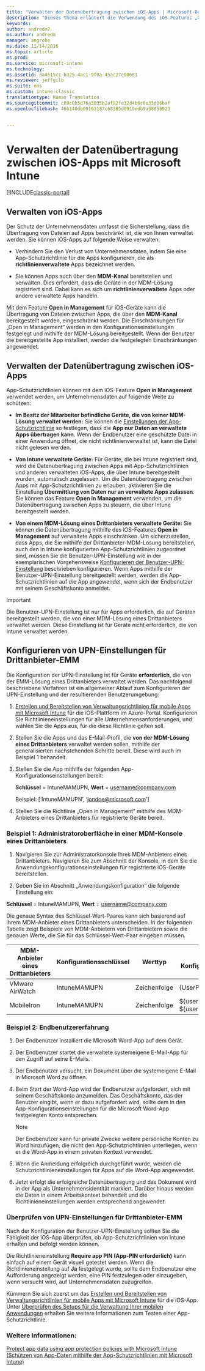 ```yaml
---
title: "Verwalten der Datenübertragung zwischen iOS-Apps | Microsoft-Dokumentation"
description: "Dieses Thema erläutert die Verwendung des iOS-Features „Öffnen in“ und der Richtlinien für die Verwaltung mobiler Apps, um Datenübertragungen zwischen Apps zu verwalten."
keywords: 
author: andredm7
ms.author: andredm
manager: angrobe
ms.date: 11/14/2016
ms.topic: article
ms.prod: 
ms.service: microsoft-intune
ms.technology: 
ms.assetid: 3a4515c1-b325-4ac1-9f0a-45ac27e00681
ms.reviewer: jeffgilb
ms.suite: ems
ms.custom: intune-classic
translationtype: Human Translation
ms.sourcegitcommit: c09c0b5d76a3035b2af82fe32d4b6c6e35d06baf
ms.openlocfilehash: 46b140db09163187c68385d0919edb9a58056923


---
```


# <a name="manage-data-transfer-between-ios-apps-with-microsoft-intune"></a>Verwalten der Datenübertragung zwischen iOS-Apps mit Microsoft Intune

[!INCLUDE[classic-portal](../includes/classic-portal.md)]

## <a name="manage-ios-apps"></a>Verwalten von iOS-Apps
Der Schutz der Unternehmensdaten umfasst die Sicherstellung, dass die Übertragung von Dateien auf Apps beschränkt ist, die von Ihnen verwaltet werden.  Sie können iOS-Apps auf folgende Weise verwalten:

-   Verhindern Sie den Verlust von Unternehmensdaten, indem Sie eine App-Schutzrichtlinie für die Apps konfigurieren, die als **richtlinienverwaltete** Apps bezeichnet werden.

-   Sie können Apps auch über den **MDM-Kanal** bereitstellen und verwalten.  Dies erfordert, dass die Geräte in der MDM-Lösung registriert sind. Dabei kann es sich um **richtlinienverwaltete** Apps oder andere verwaltete Apps handeln.

Mit dem Feature **Open in Management** für iOS-Geräte kann die Übertragung von Dateien zwischen Apps, die über den **MDM-Kanal** bereitgestellt werden, eingeschränkt werden. Die Einschränkungen für „Open in Management“ werden in den Konfigurationseinstellungen festgelegt und mithilfe der MDM-Lösung bereitgestellt.  Wenn der Benutzer die bereitgestellte App installiert, werden die festgelegten Einschränkungen angewendet.

##  <a name="manage-data-transfer-between-ios-apps"></a>Verwalten der Datenübertragung zwischen iOS-Apps
App-Schutzrichtlinien können mit dem iOS-Feature **Open in Management** verwendet werden, um Unternehmensdaten auf folgende Weite zu schützen:

-   **Im Besitz der Mitarbeiter befindliche Geräte, die von keiner MDM-Lösung verwaltet werden:** Sie können die [Einstellungen der App-Schutzrichtlinie](create-and-deploy-mobile-app-management-policies-with-microsoft-intune.md) so festlegen, dass die **App nur Daten an verwaltete Apps übertragen kann**. Wenn der Endbenutzer eine geschützte Datei in einer Anwendung öffnet, die nicht richtlinienverwaltet ist, kann die Datei nicht gelesen werden.

-   **Von Intune verwaltete Geräte:** Für Geräte, die bei Intune registriert sind, wird die Datenübertragung zwischen Apps mit App-Schutzrichtlinien und anderen verwalteten iOS-Apps, die über Intune bereitgestellt wurden, automatisch zugelassen. Um die Datenübertragung zwischen Apps mit App-Schutzrichtlinien zu erlauben, aktivieren Sie die Einstellung **Übermittlung von Daten nur an verwaltete Apps zulassen**. Sie können das Feature **Open in Management** verwenden, um die Datenübertragung zwischen Apps zu steuern, die über Intune bereitgestellt werden.   

-   **Von einem MDM-Lösung eines Drittanbieters verwaltete Geräte:** Sie können die Datenübertragung mithilfe des iOS-Features **Open in Management** auf verwaltete Apps einschränken.
Um sicherzustellen, dass Apps, die Sie mithilfe der Drittanbieter-MDM-Lösung bereitstellen, auch den in Intune konfigurierten App-Schutzrichtlinien zugeordnet sind, müssen Sie die Benutzer-UPN-Einstellung wie in der exemplarischen Vorgehensweise [Konfigurieren der Benutzer-UPN-Einstellung](#configure-user-upn-setting-for-third-party-emm) beschrieben konfigurieren.  Wenn Apps mithilfe der Benutzer-UPN-Einstellung bereitgestellt werden, werden die App-Schutzrichtlinien auf die App angewendet, wenn sich der Endbenutzer mit seinem Geschäftskonto anmeldet.

> [!IMPORTANT]
> Die Benutzer-UPN-Einstellung ist nur für Apps erforderlich, die auf Geräten bereitgestellt werden, die von einer MDM-Lösung eines Drittanbieters verwaltet werden.  Diese Einstellung ist für Geräte nicht erforderlich, die von Intune verwaltet werden.

## <a name="configure-user-upn-setting-for-third-party-emm"></a>Konfigurieren von UPN-Einstellungen für Drittanbieter-EMM
Die Konfiguration der UPN-Einstellung ist für Geräte **erforderlich**, die von der EMM-Lösung eines Drittanbieters verwaltet werden. Das nachfolgend beschriebene Verfahren ist ein allgemeiner Ablauf zum Konfigurieren der UPN-Einstellung und der resultierenden Benutzerumgebung:


1.  [Erstellen und Bereitstellen von Verwaltungsrichtlinien für mobile Apps mit Microsoft Intune](create-and-deploy-mobile-app-management-policies-with-microsoft-intune.md) für die iOS-Plattform im Azure-Portal. Konfigurieren Sie Richtlinieneinstellungen für alle Unternehmensanforderungen, und wählen Sie die Apps aus, für die diese Richtlinie gelten soll.

2.  Stellen Sie die Apps und das E-Mail-Profil, die **von der MDM-Lösung eines Drittanbieters** verwaltet werden sollen, mithilfe der generalisierten nachstehenden Schritte bereit. Diese wird auch im Beispiel 1 behandelt.

  1.  Stellen Sie die App mithilfe der folgenden App-Konfigurationseinstellungen bereit:

      **Schlüssel** = IntuneMAMUPN, **Wert** = <username@company.com>

      Beispiel: [‘IntuneMAMUPN’, ‘jondoe@microsoft.com’]

  2.  Stellen Sie die Richtlinie „Open in Management“ mithilfe des MDM-Anbieters eines Drittanbieters für registrierte Geräte bereit.


### <a name="example-1-admin-experience-in-third-party-mdm-console"></a>Beispiel 1: Administratoroberfläche in einer MDM-Konsole eines Drittanbieters

1. Navigieren Sie zur Administratorkonsole Ihres MDM-Anbieters eines Drittanbieters. Navigieren Sie zum Abschnitt der Konsole, in dem Sie die Anwendungskonfigurationseinstellungen für registrierte iOS-Geräte bereitstellen.

2. Geben Sie im Abschnitt „Anwendungskonfiguration“ die folgende Einstellung ein:

  **Schlüssel** = IntuneMAMUPN, **Wert** = <username@company.com>

  Die genaue Syntax des Schlüssel-Wert-Paares kann sich basierend auf Ihrem MDM-Anbieter eines Drittanbieters unterscheiden. In der folgenden Tabelle zeigt Beispiele von MDM-Anbietern von Drittanbietern sowie die genauen Werte, die Sie für das Schlüssel-Wert-Paar eingeben müssen.

|MDM-Anbieter eines Drittanbieters| Konfigurationsschlüssel | Werttyp | Der Konfigurationswert|
| ------- | ---- | ---- | ---- |
|VMware AirWatch| IntuneMAMUPN | Zeichenfolge | {UserPrincipalName}|
|MobileIron | IntuneMAMUPN | Zeichenfolge | ${userUPN} **oder** ${userEmailAddress} |


### <a name="example-2-end-user-experience"></a>Beispiel 2: Endbenutzererfahrung

1.  Der Endbenutzer installiert die Microsoft Word-App auf dem Gerät.

2.  Der Endbenutzer startet die verwaltete systemeigene E-Mail-App für den Zugriff auf seine E-Mails.

3.  Der Endbenutzer versucht, ein Dokument über die systemeigene E-Mail in Microsoft Word zu öffnen.

4.  Beim Start der Word-App wird der Endbenutzer aufgefordert, sich mit seinem Geschäftskonto anzumelden.  Das Geschäftskonto, das der Benutzer eingibt, wenn er dazu aufgefordert wird, sollte dem in den App-Konfigurationseinstellungen für die Microsoft Word-App festgelegten Konto entsprechen.

    > [!NOTE]
    > Der Endbenutzer kann für private Zwecke weitere persönliche Konten zu Word hinzufügen, die nicht den App-Schutzrichtlinien unterliegen, wenn er die Word-App in einem privaten Kontext verwendet.

5.  Wenn die Anmeldung erfolgreich durchgeführt wurde, werden die Schutzrichtlinieneinstellungen für Apps auf die Word-App angewendet.

6.  Jetzt erfolgt die erfolgreiche Datenübertragung und das Dokument wird in der App als Unternehmensidentität markiert. Darüber hinaus werden die Daten in einem Arbeitskontext behandelt und die Richtlinieneinstellungen werden entsprechend angewendet.

### <a name="validate-user-upn-setting-for-third-party-emm"></a>Überprüfen von UPN-Einstellungen für Drittanbieter-EMM

Nach der Konfiguration der Benutzer-UPN-Einstellung sollten Sie die Fähigkeit der iOS-App überprüfen, ob App-Schutzrichtlinien von Intune erhalten und befolgt werden können.

Die Richtlinieneinstellung **Require app PIN (App-PIN erforderlich)** kann einfach auf einem Gerät visuell getestet werden. Wenn die Richtlinieneinstellung auf **Ja** festgelegt wurde, sollte dem Endbenutzer eine Aufforderung angezeigt werden, eine PIN festzulegen oder einzugeben, wenn versucht wird, auf Unternehmensdaten zuzugreifen.

Kümmern Sie sich zuerst um das [Erstellen und Bereitstellen von Verwaltungsrichtlinien für mobile Apps mit Microsoft Intune](create-and-deploy-mobile-app-management-policies-with-microsoft-intune.md) für die iOS-App. Unter [Überprüfen des Setups für die Verwaltung Ihrer mobilen Anwendungen](validate-mobile-application-management.md) erhalten Sie weitere Informationen zum Testen einer App-Schutzrichtlinie.



### <a name="see-also"></a>Weitere Informationen:
[Protect app data using app protection policies with Microsoft Intune (Schützen von App-Daten mithilfe der App-Schutzrichtlinien mit Microsoft Intune)](protect-app-data-using-mobile-app-management-policies-with-microsoft-intune.md)



<!--HONumber=Feb17_HO3-->


